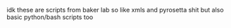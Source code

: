 idk these are scripts from baker lab
so like xmls and pyrosetta shit but also basic python/bash scripts too
